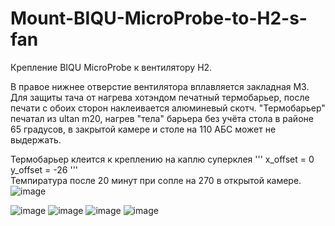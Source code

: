 # Mount-BIQU-MicroProbe-to-H2-s-fan
Крепление BIQU MicroProbe к вентилятору H2.

В правое нижнее отверстие вентилятора вплавляется закладная М3.
<br>Для защиты тача от нагрева хотэндом печатный термобарьер, после печати с обоих сторон наклеивается алюминевый скотч. "Термобарьер" печатал из ultan m20, нагрев "тела" барьера без учёта стола в районе 65 градусов, в закрытой камере и столе на 110 АБС может не выдержать.

Термобарьер клеится к креплению на каплю суперклея
'''
x_offset = 0
y_offset = -26
'''
<br>Темпиратура после 20 минут при сопле на 270 в открытой камере.
![image](https://github.com/Murrdo/Mount-BIQU-MicroProbe-to-H2-s-fan/assets/146051709/ea6e2467-02ba-4da5-bf3f-633b661e122a)

![image](https://github.com/Murrdo/Mount-BIQU-MicroProbe-to-H2-s-fan/assets/146051709/fe6bc823-b7f7-4632-a2ce-e6bbd371a3aa)
![image](https://github.com/Murrdo/Mount-BIQU-MicroProbe-to-H2-s-fan/assets/146051709/6c238fe5-9baa-4e0c-93ad-1246a46cf3cb)
![image](https://github.com/Murrdo/Mount-BIQU-MicroProbe-to-H2-s-fan/assets/146051709/1d02ecf9-40fd-4393-a225-e45aac88858e)
![image](https://github.com/Murrdo/Mount-BIQU-MicroProbe-to-H2-s-fan/assets/146051709/ca82a1eb-898c-4f2c-8e47-e1a3b25b95ab)
